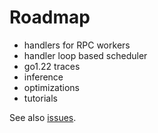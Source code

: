 # Roadmap

- handlers for RPC workers
- handler loop based scheduler
- go1.22 traces
- inference
- optimizations
- tutorials

See also [issues](https://github.com/pancsta/asyncmachine-go/issues).
